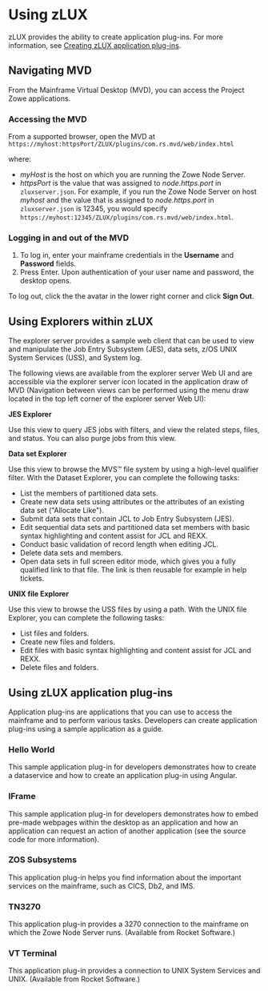 # Using zLUX

zLUX provides the ability to create application plug-ins. For more information, see [Creating zLUX application plug-ins](mvd-plugincreateappplugin.md). 

## Navigating MVD


From the Mainframe Virtual Desktop (MVD), you can access the Project Zowe applications. 

### Accessing the MVD

From a supported browser, open the MVD at `https://myhost:httpsPort/ZLUX/plugins/com.rs.mvd/web/index.html`
    
where:

-   *myHost* is the host on which you are running the Zowe Node Server.
-   *httpsPort* is the value that was assigned to *node.https.port* in `zluxserver.json`.
    For example, if you run the Zowe Node Server on host *myhost* and the value that is assigned to *node.https.port* in `zluxserver.json` is 12345, you would specify `https://myhost:12345/ZLUX/plugins/com.rs.mvd/web/index.html`.


### Logging in and out of the MVD

1. To log in, enter your mainframe credentials in the **Username** and  **Password** fields.
2. Press Enter. Upon authentication of your user name and password, the desktop opens.

To log out, click the the avatar in the lower right corner and click **Sign Out**.

## Using Explorers within zLUX
The explorer server provides a sample web client that can be used to view and manipulate the Job Entry Subsystem (JES), data sets, z/OS UNIX System Services (USS), and System log.

The following views are available from the explorer server Web UI and are accessible via the explorer server icon located in the application draw of MVD (Navigation between views can be performed using the menu draw located in the top left corner of the explorer server Web UI):

**JES Explorer**

  Use this view to query JES jobs with filters, and view the related steps, files, and status. You can also purge jobs from this view.

**Data set Explorer**

  Use this view to browse the MVS™ file system by using a high-level qualifier filter. With the Dataset Explorer, you can complete the following tasks:

  - List the members of partitioned data sets.
  - Create new data sets using attributes or the attributes of an existing data set ("Allocate Like").
  - Submit data sets that contain JCL to Job Entry Subsystem (JES).
  - Edit sequential data sets and partitioned data set members with basic syntax highlighting and content assist for JCL and REXX.
  - Conduct basic validation of record length when editing JCL.
  - Delete data sets and members.
  - Open data sets in full screen editor mode, which gives you a fully qualified link to that file. The link is then reusable for example in help tickets.

**UNIX file Explorer**

  Use this view to browse the USS files by using a path. With the UNIX file Explorer, you can complete the following tasks:

 - List files and folders.
 - Create new files and folders.
 - Edit files with basic syntax highlighting and content assist for JCL and REXX.
 - Delete files and folders.

## Using zLUX application plug-ins

Application plug-ins are applications that you can use to access the mainframe and to perform various tasks. Developers can create application plug-ins using a sample application as a guide. 

### Hello World
This sample application plug-in for developers demonstrates how to create a dataservice and how to create an application plug-in using Angular.

### IFrame
This sample application plug-in for developers demonstrates how to embed pre-made webpages within the desktop as an application and how an application can request an action of another application (see the source code for more information).

### ZOS Subsystems
This application plug-in helps you find information about the important services on the mainframe, such as CICS, Db2, and IMS.

### TN3270
This application plug-in provides a 3270 connection to the mainframe on
which the Zowe Node Server runs. (Available from Rocket Software.)

### VT Terminal 
This application plug-in provides a connection to UNIX System Services and UNIX. (Available from Rocket Software.)


